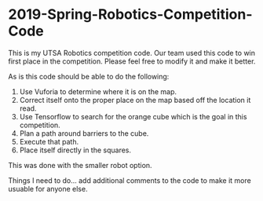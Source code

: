 # 2019-Spring-Robotics-Competition-Code

This is my UTSA Robotics competition code. 
Our team used this code to win first place in the competition. 
Please feel free to modify it and make it better. 

As is this code should be able to do the following:
1. Use Vuforia to determine where it is on the map.
2. Correct itself onto the proper place on the map based off the location it read. 
3. Use Tensorflow to search for the orange cube which is the goal in this competition. 
4. Plan a path around barriers to the cube. 
5. Execute that path. 
6. Place itself directly in the squares. 

This was done with the smaller robot option. 

Things I need to do... 
add additional comments to the code to make it more usuable for anyone else.  

